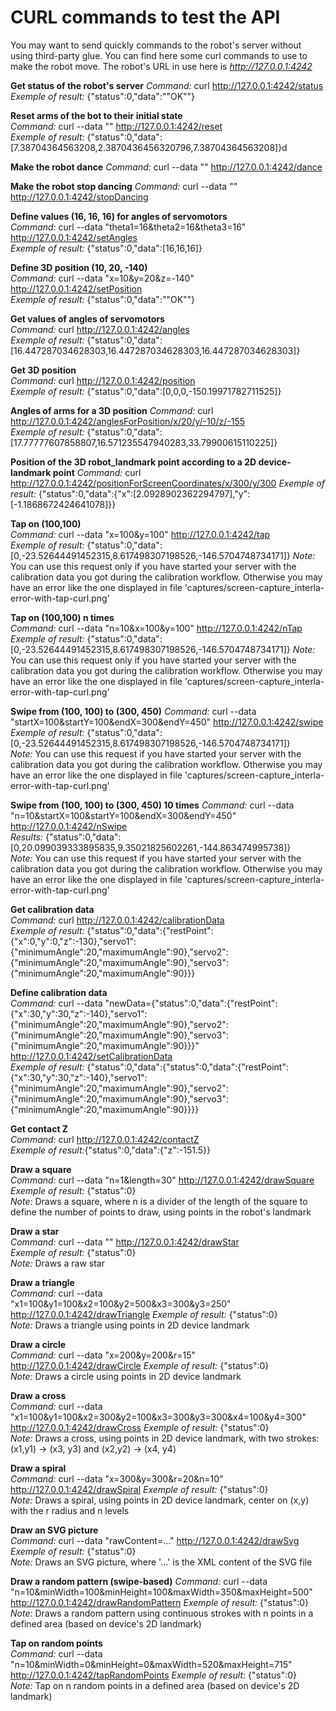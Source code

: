 # CURL commands to test the API

You may want to send quickly commands to the robot's server without using third-party glue. You can find here some curl commands to use to make the robot move. The robot's URL in use here is _http://127.0.0.1:4242_

**Get status of the robot's server**
_Command:_ curl http://127.0.0.1:4242/status  
_Exemple of result:_ {"status":0,"data":"\"OK\""}


**Reset arms of the bot to their initial state**  
_Command:_ curl --data "" http://127.0.0.1:4242/reset  
_Exemple of result:_ {"status":0,"data":[7.38704364563208,2.3870436456320796,7.38704364563208]}d


**Make the robot dance**
_Command:_ curl --data "" http://127.0.0.1:4242/dance  


**Make the robot stop dancing**
_Command:_ curl --data "" http://127.0.0.1:4242/stopDancing


**Define values (16, 16, 16) for angles of servomotors**  
_Command:_ curl --data "theta1=16&theta2=16&theta3=16" http://127.0.0.1:4242/setAngles  
_Exemple of result:_ {"status":0,"data":[16,16,16]}


**Define 3D position (10, 20, -140)**  
_Command:_ curl --data "x=10&y=20&z=-140" http://127.0.0.1:4242/setPosition  
_Exemple of result:_ {"status":0,"data":"\"OK\""}


**Get values of angles of servomotors**  
_Command:_ curl http://127.0.0.1:4242/angles  
_Exemple of result:_ {"status":0,"data":[16.447287034628303,16.447287034628303,16.447287034628303]}


**Get 3D position**  
_Command:_ curl http://127.0.0.1:4242/position  
_Exemple of result:_ {"status":0,"data":[0,0,0,-150.19971782711525]}


**Angles of arms for a 3D position**
_Command:_ curl http://127.0.0.1:4242/anglesForPosition/x/20/y/-10/z/-155  
_Exemple of result:_ {"status":0,"data":[17.77777607858807,16.571235547940283,33.79900615110225]}


**Position of the 3D robot_landmark point according to a 2D device-landmark point**
_Command:_ curl http://127.0.0.1:4242/positionForScreenCoordinates/x/300/y/300
_Exemple of result:_ {"status":0,"data":{"x":[2.0928902362294797],"y":[-1.1868672424641078]}}


**Tap on (100,100)**  
_Command:_ curl --data "x=100&y=100" http://127.0.0.1:4242/tap  
_Exemple of result:_ {"status":0,"data":[0,-23.52644491452315,8.617498307198526,-146.5704748734171]}
_Note:_ You can use this request only if you have started your server with the calibration data you got during the calibration workflow. Otherwise you may have an error like the one displayed in file 'captures/screen-capture_interla-error-with-tap-curl.png'


**Tap on (100,100) n times**  
_Command:_ curl --data "n=10&x=100&y=100" http://127.0.0.1:4242/nTap  
_Exemple of result:_ {"status":0,"data":[0,-23.52644491452315,8.617498307198526,-146.5704748734171]}
_Note:_ You can use this request only if you have started your server with the calibration data you got during the calibration workflow. Otherwise you may have an error like the one displayed in file 'captures/screen-capture_interla-error-with-tap-curl.png'


**Swipe from (100, 100) to (300, 450)**
_Command:_ curl --data "startX=100&startY=100&endX=300&endY=450" http://127.0.0.1:4242/swipe  
_Exemple of result:_ {"status":0,"data":[0,-23.52644491452315,8.617498307198526,-146.5704748734171]}  
_Note:_ You can use this request if you have started your server with the calibration data you got during the calibration workflow. Otherwise you may have an error like the one displayed in file 'captures/screen-capture_interla-error-with-tap-curl.png'


**Swipe from (100, 100) to (300, 450) 10 times**
_Command:_ curl --data "n=10&startX=100&startY=100&endX=300&endY=450" http://127.0.0.1:4242/nSwipe  
_Results:_ {"status":0,"data":[0,20.099039333895835,9.35021825602261,-144.863474995738]}  
_Note:_ You can use this request if you have started your server with the calibration data you got during the calibration workflow. Otherwise you may have an error like the one displayed in file 'captures/screen-capture_interla-error-with-tap-curl.png'


**Get calibration data**  
_Command:_ curl http://127.0.0.1:4242/calibrationData  
_Exemple of result:_ {"status":0,"data":{"restPoint":{"x":0,"y":0,"z":-130},"servo1":{"minimumAngle":20,"maximumAngle":90},"servo2":{"minimumAngle":20,"maximumAngle":90},"servo3":{"minimumAngle":20,"maximumAngle":90}}}


**Define calibration data**  
_Command:_ curl --data "newData={\"status\":0,\"data\":{\"restPoint\":{\"x\":30,\"y\":30,\"z\":-140},\"servo1\":{\"minimumAngle\":20,\"maximumAngle\":90},\"servo2\":{\"minimumAngle\":20,\"maximumAngle\":90},\"servo3\":{\"minimumAngle\":20,\"maximumAngle\":90}}}" http://127.0.0.1:4242/setCalibrationData  
_Exemple of result:_ {"status":0,"data":{"status":0,"data":{"restPoint":{"x":30,"y":30,"z":-140},"servo1":{"minimumAngle":20,"maximumAngle":90},"servo2":{"minimumAngle":20,"maximumAngle":90},"servo3":{"minimumAngle":20,"maximumAngle":90}}}}


**Get contact Z**  
_Command:_ curl http://127.0.0.1:4242/contactZ  
_Exemple of result:_{"status":0,"data":{"z":-151.5}}


**Draw a square**  
_Command:_ curl --data "n=1&length=30" http://127.0.0.1:4242/drawSquare  
_Exemple of result:_ {"status":0}  
_Note:_ Draws a square, where n is a divider of the length of the square to define the number of points to draw, using points in the robot's landmark


**Draw a star**  
_Command:_ curl --data "" http://127.0.0.1:4242/drawStar  
_Exemple of result:_ {"status":0}  
_Note:_ Draws a raw star


**Draw a triangle**  
_Command:_ curl --data "x1=100&y1=100&x2=100&y2=500&x3=300&y3=250" http://127.0.0.1:4242/drawTriangle
_Exemple of result:_ {"status":0}  
_Note:_ Draws a triangle using points in 2D device landmark


**Draw a circle**  
_Command:_ curl --data "x=200&y=200&r=15" http://127.0.0.1:4242/drawCircle
_Exemple of result:_ {"status":0}  
_Note:_ Draws a circle using points in 2D device landmark


**Draw a cross**  
_Command:_  curl --data "x1=100&y1=100&x2=300&y2=100&x3=300&y3=300&x4=100&y4=300" http://127.0.0.1:4242/drawCross
_Exemple of result:_ {"status":0}  
_Note:_ Draws a cross, using points in 2D device landmark, with two strokes: (x1,y1) -> (x3, y3) and (x2,y2) -> (x4, y4)


**Draw a spiral**  
_Command:_  curl --data "x=300&y=300&r=20&n=10" http://127.0.0.1:4242/drawSpiral
_Exemple of result:_ {"status":0}  
_Note:_ Draws a spiral, using points in 2D device landmark, center on (x,y) with the r radius and n levels


**Draw an SVG picture**  
_Command:_  curl --data "rawContent=..." http://127.0.0.1:4242/drawSvg
_Exemple of result:_ {"status":0}  
_Note:_ Draws an SVG picture, where '...' is the XML content of the SVG file


**Draw a random pattern (swipe-based)** 
_Command:_   curl --data "n=10&minWidth=100&minHeight=100&maxWidth=350&maxHeight=500" http://127.0.0.1:4242/drawRandomPattern
_Exemple of result:_ {"status":0}  
_Note:_ Draws a random pattern using continuous strokes with n points in a defined area (based on device's 2D landmark)


**Tap on random points**  
_Command:_   curl --data "n=10&minWidth=0&minHeight=0&maxWidth=520&maxHeight=715" http://127.0.0.1:4242/tapRandomPoints
_Exemple of result:_ {"status":0}  
_Note:_ Tap on n random points in a defined area (based on device's 2D landmark)